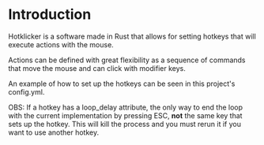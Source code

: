 # Introduction

Hotklicker is a software made in Rust that allows for setting hotkeys that will
execute actions with the mouse.

Actions can be defined with great flexibility as a sequence of commands that
move the mouse and can click with modifier keys.

An example of how to set up the hotkeys can be seen in this project's
config.yml.


OBS: If a hotkey has a loop_delay attribute, the only way to end the loop with
the current implementation by pressing ESC, **not** the same key that sets up
the hotkey. This will kill the process and you must rerun it if you want
to use another hotkey.
